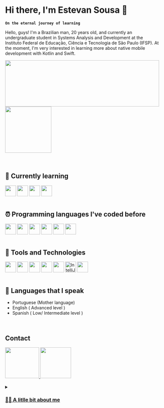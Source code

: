 # Hi there, I'm Estevan Sousa 🖖
**`On the eternal journey of learning`**
<p> Hello, guys! I'm a Brazilian man, 20 years old, and currently an undergraduate student in Systems Analysis and Development at the Instituto Federal de Educação, Ciência e Tecnologia de São Paulo (IFSP). At the moment, I'm very interested in learning more about native mobile development with Kotlin and Swift.</p>

<div>
    <img src="https://github-readme-stats.vercel.app/api?username=estevansk8&show_icons=true&theme=radical" height="150em" width="500em" align="center" />
    <img src="https://github-readme-stats.vercel.app/api/top-langs/?username=estevansk8&layout=compact" height="150em" align="center" />
</div>
<br />

<br />


## 📕 Currently learning

<div>
  <img src="https://cdn.jsdelivr.net/gh/devicons/devicon/icons/kotlin/kotlin-original.svg" align="center" heigth="20" width="35">
  <img src="https://cdn.jsdelivr.net/gh/devicons/devicon@latest/icons/swift/swift-original.svg"  align="center" heigth="20" width="35" />
  <img src="https://cdn.jsdelivr.net/gh/devicons/devicon@latest/icons/flutter/flutter-original.svg" align="center" heigth="20" width="35"/>
  <img src="https://cdn.jsdelivr.net/gh/devicons/devicon/icons/spring/spring-original.svg" align="center" heigth="20" width="35" />
</div>
<br />


## ⏰ Programming languages I've coded before 

<div>
  <img src="https://cdn.jsdelivr.net/gh/devicons/devicon/icons/python/python-original.svg" align="center" heigth="20" width="35"/>  
  <img src="https://cdn.jsdelivr.net/gh/devicons/devicon/icons/c/c-original.svg" align="center" heigth="20" width="35"/>
  <img src="https://cdn.jsdelivr.net/gh/devicons/devicon@latest/icons/php/php-original.svg" align="center" heigth="20" width="35"/>  
  <img src="https://cdn.jsdelivr.net/gh/devicons/devicon/icons/react/react-original.svg" align="center" heigth="20" width="35"/>  
   <img src="https://cdn.jsdelivr.net/gh/devicons/devicon@latest/icons/angular/angular-original.svg" align="center" heigth="20" width="35"/>  
  <img src="https://cdn.jsdelivr.net/gh/devicons/devicon/icons/mysql/mysql-original.svg" align="center" heigth="20" width="35"/>
</div>
<br />


## 📌 Tools and Technologies

<div>
  <img src="https://upload.wikimedia.org/wikipedia/commons/thumb/5/55/Android_Studio_Logo_%282023%29.svg/1200px-Android_Studio_Logo_%282023%29.svg.png" align="center" heigth="45" width="35"/>
  <img src="https://cdn.jsdelivr.net/gh/devicons/devicon@latest/icons/xcode/xcode-original.svg" align="center" heigth="20" width="35"/>  
  <img src="https://cdn.jsdelivr.net/gh/devicons/devicon/icons/vscode/vscode-original.svg" align="center" heigth="20" width="35"/>  
  <img src="https://cdn.jsdelivr.net/gh/devicons/devicon/icons/git/git-original.svg" align="center" heigth="20" width="35"/>  
  <img src="https://cdn.jsdelivr.net/gh/devicons/devicon/icons/figma/figma-original.svg" align="center" heigth="20" width="35"/>  
  <img alt="IntelliJ logo" style="height: 35px;" src="https://upload.wikimedia.org/wikipedia/commons/9/9c/IntelliJ_IDEA_Icon.svg" align="center" heigth="20" width="35"/>
  <img src="https://cdn.jsdelivr.net/gh/devicons/devicon@latest/icons/linux/linux-original.svg" align="center" heigth="20" width="35"/> 
</div>
<br />



## 💬 Languages that I speak
- Portuguese (Mother language)
- English ( Advanced level )
- Spanish ( Low/ Intermediate level )
<br />

## Contact
<div>
    <a href="http://www.linkedin.com/in/estevan-martins-de-sousa">
    <img src="https://logosmarcas.net/wp-content/uploads/2020/04/Linkedin-Logo.png" aligned="center" height="100" width="110"  />
</a>

<a href="https://www.instagram.com/estevan.ems/">
    <img src="https://static.vecteezy.com/system/resources/previews/018/930/413/original/instagram-logo-instagram-icon-transparent-free-png.png" aligned="center" height="100" width="100" 
</a>
</div>
<br />

<details>
    <summary><h3> 🙋‍♂️ A litlle bit about me </h3></summary>
     🚧
</details>

<!--
**Miguel-Silva-Alves/Miguel-Silva-Alves** is a ✨ _special_ ✨ repository because its `README.md` (this file) appears on your GitHub profile.

Here are some ideas to get you started:

- 🔭 I’m currently working on ...
- 🌱 I’m currently learning ...
- 👯 I’m looking to collaborate on ...
- 🤔 I’m looking for help with ...
- 💬 Ask me about ...
- 📫 How to reach me: ...
- 😄 Pronouns: ...
- ⚡ Fun fact: ...
-->

